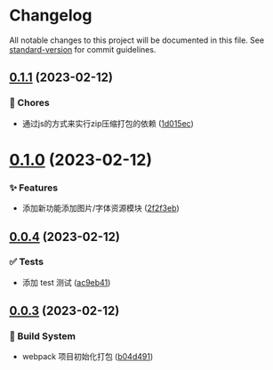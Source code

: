 # Changelog

All notable changes to this project will be documented in this file. See [standard-version](https://github.com/conventional-changelog/standard-version) for commit guidelines.

## [0.1.1](https://github-w-t-w/w-t-w/webpack-last-project/compare/v0.1.0...v0.1.1) (2023-02-12)


### 🎫 Chores

* 通过js的方式来实行zip压缩打包的依赖 ([1d015ec](https://github-w-t-w/w-t-w/webpack-last-project/commit/1d015ec))



# [0.1.0](https://github-w-t-w/w-t-w/webpack-last-project/compare/v0.0.4...v0.1.0) (2023-02-12)


### ✨ Features

* 添加新功能添加图片/字体资源模块 ([2f2f3eb](https://github-w-t-w/w-t-w/webpack-last-project/commit/2f2f3eb))



## [0.0.4](https://github-w-t-w/w-t-w/webpack-last-project/compare/v0.0.3...v0.0.4) (2023-02-12)


### ✅ Tests

* 添加 test 测试 ([ac9eb41](https://github-w-t-w/w-t-w/webpack-last-project/commit/ac9eb41))



## [0.0.3](https://github-w-t-w/w-t-w/webpack-last-project/compare/v0.0.2...v0.0.3) (2023-02-12)


### 👷 Build System

* webpack 项目初始化打包 ([b04d491](https://github-w-t-w/w-t-w/webpack-last-project/commit/b04d491))
